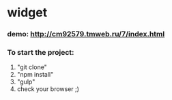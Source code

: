 # widget
### demo: http://cm92579.tmweb.ru/7/index.html

### To start the project:

1) "git clone" 
2) "npm install"
3) "gulp"
4) check your browser ;)